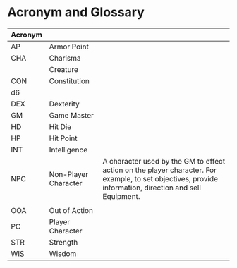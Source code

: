 # Acronym and Glossary

|     Acronym    |                             |                                                                                                                                                                     |
|----------------|-----------------------------|---------------------------------------------------------------------------------------------------------------------------------------------------------------------|
|     AP         |     Armor Point             |                                                                                                                                                                     |
|     CHA        |     Charisma                |                                                                                                                                                                     |
|                |     Creature                |                                                                                                                                                                     |
|     CON        |     Constitution            |                                                                                                                                                                     |
|     d6         |                             |                                                                                                                                                                     |
|     DEX        |     Dexterity               |                                                                                                                                                                     |
|     GM         |     Game Master             |                                                                                                                                                                     |
|     HD         |     Hit Die                 |                                                                                                                                                                     |
|     HP         |     Hit Point               |                                                                                                                                                                     |
|     INT        |     Intelligence            |                                                                                                                                                                     |
|     NPC        |     Non-Player Character    |     A character used by the GM to effect action   on the player character. For example, to set objectives, provide information,   direction and sell Equipment.     |
|                |                             |                                                                                                                                                                     |
|     OOA        |     Out of Action           |                                                                                                                                                                     |
|     PC         |     Player Character        |                                                                                                                                                                     |
|     STR        |     Strength                |                                                                                                                                                                     |
|     WIS        |     Wisdom                  |                                                                                                                                                                     |
